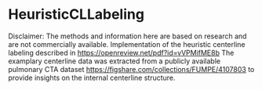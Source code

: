 # HeuristicCLLabeling

Disclaimer: The methods and information here are based on research and are not commercially available.
Implementation of the heuristic centerline labeling described in https://openreview.net/pdf?id=vVPMifME8b 
The examplary centerline data was extracted from a publicly available pulmonary CTA dataset https://figshare.com/collections/FUMPE/4107803 to provide insights on the internal centerline structure.
